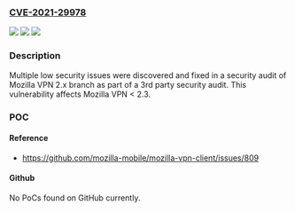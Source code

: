 ### [CVE-2021-29978](https://cve.mitre.org/cgi-bin/cvename.cgi?name=CVE-2021-29978)
![](https://img.shields.io/static/v1?label=Product&message=Mozilla%20VPN&color=blue)
![](https://img.shields.io/static/v1?label=Version&message=%3C%202.3%20&color=brighgreen)
![](https://img.shields.io/static/v1?label=Vulnerability&message=Multiple%20low%20security%20issues%20were%20discovered%20in%20a%20security%20audit%20of%20Mozilla%20VPN%202.0%20branch&color=brighgreen)

### Description

Multiple low security issues were discovered and fixed in a security audit of Mozilla VPN 2.x branch as part of a 3rd party security audit. This vulnerability affects Mozilla VPN < 2.3.

### POC

#### Reference
- https://github.com/mozilla-mobile/mozilla-vpn-client/issues/809

#### Github
No PoCs found on GitHub currently.

